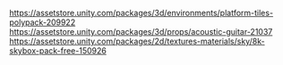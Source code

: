 https://assetstore.unity.com/packages/3d/environments/platform-tiles-polypack-209922
https://assetstore.unity.com/packages/3d/props/acoustic-guitar-21037
https://assetstore.unity.com/packages/2d/textures-materials/sky/8k-skybox-pack-free-150926
